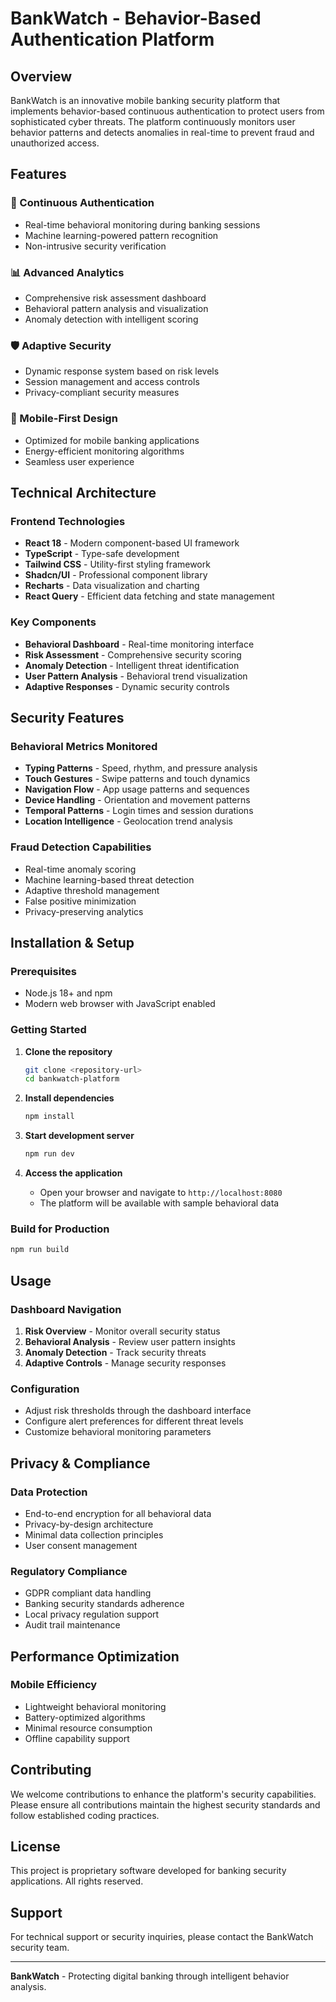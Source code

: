 
# BankWatch - Behavior-Based Authentication Platform

## Overview

BankWatch is an innovative mobile banking security platform that implements behavior-based continuous authentication to protect users from sophisticated cyber threats. The platform continuously monitors user behavior patterns and detects anomalies in real-time to prevent fraud and unauthorized access.

## Features

### 🔐 Continuous Authentication
- Real-time behavioral monitoring during banking sessions
- Machine learning-powered pattern recognition
- Non-intrusive security verification

### 📊 Advanced Analytics
- Comprehensive risk assessment dashboard
- Behavioral pattern analysis and visualization
- Anomaly detection with intelligent scoring

### 🛡️ Adaptive Security
- Dynamic response system based on risk levels
- Session management and access controls
- Privacy-compliant security measures

### 📱 Mobile-First Design
- Optimized for mobile banking applications
- Energy-efficient monitoring algorithms
- Seamless user experience

## Technical Architecture

### Frontend Technologies
- **React 18** - Modern component-based UI framework
- **TypeScript** - Type-safe development
- **Tailwind CSS** - Utility-first styling framework
- **Shadcn/UI** - Professional component library
- **Recharts** - Data visualization and charting
- **React Query** - Efficient data fetching and state management

### Key Components
- **Behavioral Dashboard** - Real-time monitoring interface
- **Risk Assessment** - Comprehensive security scoring
- **Anomaly Detection** - Intelligent threat identification
- **User Pattern Analysis** - Behavioral trend visualization
- **Adaptive Responses** - Dynamic security controls

## Security Features

### Behavioral Metrics Monitored
- **Typing Patterns** - Speed, rhythm, and pressure analysis
- **Touch Gestures** - Swipe patterns and touch dynamics
- **Navigation Flow** - App usage patterns and sequences
- **Device Handling** - Orientation and movement patterns
- **Temporal Patterns** - Login times and session durations
- **Location Intelligence** - Geolocation trend analysis

### Fraud Detection Capabilities
- Real-time anomaly scoring
- Machine learning-based threat detection
- Adaptive threshold management
- False positive minimization
- Privacy-preserving analytics

## Installation & Setup

### Prerequisites
- Node.js 18+ and npm
- Modern web browser with JavaScript enabled

### Getting Started

1. **Clone the repository**
   ```bash
   git clone <repository-url>
   cd bankwatch-platform
   ```

2. **Install dependencies**
   ```bash
   npm install
   ```

3. **Start development server**
   ```bash
   npm run dev
   ```

4. **Access the application**
   - Open your browser and navigate to `http://localhost:8080`
   - The platform will be available with sample behavioral data

### Build for Production
```bash
npm run build
```

## Usage

### Dashboard Navigation
1. **Risk Overview** - Monitor overall security status
2. **Behavioral Analysis** - Review user pattern insights
3. **Anomaly Detection** - Track security threats
4. **Adaptive Controls** - Manage security responses

### Configuration
- Adjust risk thresholds through the dashboard interface
- Configure alert preferences for different threat levels
- Customize behavioral monitoring parameters

## Privacy & Compliance

### Data Protection
- End-to-end encryption for all behavioral data
- Privacy-by-design architecture
- Minimal data collection principles
- User consent management

### Regulatory Compliance
- GDPR compliant data handling
- Banking security standards adherence
- Local privacy regulation support
- Audit trail maintenance

## Performance Optimization

### Mobile Efficiency
- Lightweight behavioral monitoring
- Battery-optimized algorithms
- Minimal resource consumption
- Offline capability support

## Contributing

We welcome contributions to enhance the platform's security capabilities. Please ensure all contributions maintain the highest security standards and follow established coding practices.

## License

This project is proprietary software developed for banking security applications. All rights reserved.

## Support

For technical support or security inquiries, please contact the BankWatch security team.

---

**BankWatch** - Protecting digital banking through intelligent behavior analysis.
